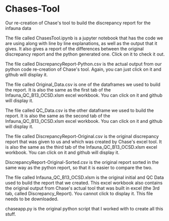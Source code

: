 # Chases-Tool
Our re-creation of Chase's tool to build the discrepancy report for the infauna data

The file called ChasesTool.ipynb is a jupyter notebook that has the code we are using along with line by line explanations, as well as the output that it gives. It also gives a report of the differences between the original discrepancy report and the python generated one. 
Click on it to check it out. 

The file called DiscrepancyReport-Python.csv is the actual output from our python code re-creation of Chase's tool. 
Again, you can just click on it and github will display it.

The file called Original_Data.csv is one of the dataframes we used to build the report. 
It is also the same as the first tab of the Infauna_QC_B13_OCSD.xlsm excel workbook.
You can click on it and github will display it.

The file called QC_Data.csv is the other dataframe we used to build the report. 
It is also the same as the second tab of the Infauna_QC_B13_OCSD.xlsm excel workbook.
You can click on it and github will display it.

The file called DiscrepancyReport-Original.csv is the original discrepancy report that was given to us and which was created by Chase's excel tool. It is also the same as the third tab of the Infauna_QC_B13_OCSD.xlsm excel workbook.
You can click on it and github will display it.

DiscrepancyReport-Original-Sorted.csv is the original report sorted in the same way as the python report, so that it is easier to compare the two.

The file called Infauna_QC_B13_OCSD.xlsm is the original initial and QC Data used to build the report that we created. 
This excel workbook also contains the original output from Chase's actual tool that was built in excel (the 3rd tab, called Discrepancy_Report). 
You cannot click to display it. This file needs to be downloaded.

chaseapp.py is the original python script that I worked with to create all this stuff.

